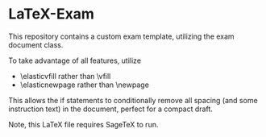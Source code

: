 # LaTeX-Exam
This repository contains a custom exam template, utilizing the exam document class.

To take advantage of all features, utilize
* \elasticvfill rather than \vfill
* \elasticnewpage rather than \newpage

This allows the if statements to conditionally remove all spacing (and some instruction text) in the document, perfect for a compact draft.

Note, this LaTeX file requires SageTeX to run.
